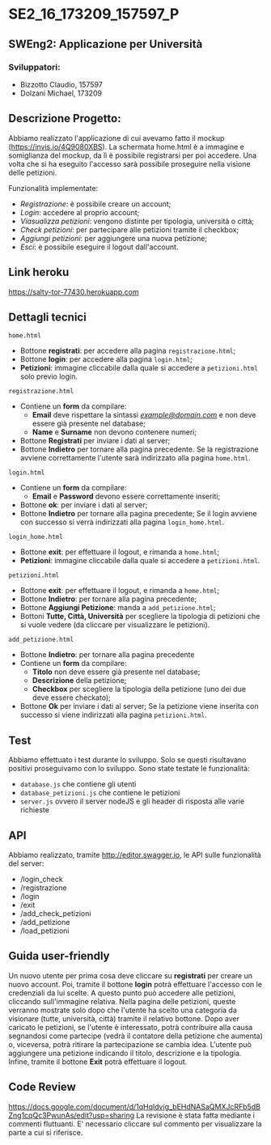 # SE2_16_173209_157597_P
## SWEng2: **Applicazione per Università**

### Sviluppatori:
- Bizzotto Claudio, 157597
- Dolzani Michael, 173209

## Descrizione Progetto:
Abbiamo realizzato l'applicazione di cui avevamo fatto il mockup (https://invis.io/4Q9080XBS).
La schermata home.html è a immagine e somiglianza del mockup, da lì è possibile registrarsi per poi accedere. Una volta che si ha eseguito l'accesso sarà possibile proseguire nella visione delle petizioni.

Funzionalità implementate:
 - *Registrazione*: è possibile creare un account;
 - *Login*: accedere al proprio account;
 - *Viasualizza petizioni*: vengono distinte per tipologia, università o città;
 - *Check petizioni*: per partecipare alle petizioni tramite il checkbox;
 - *Aggiungi petizioni*: per aggiungere una nuova petizione;
 - *Esci*: è possibile eseguire il logout dall'account.

## Link heroku
https://salty-tor-77430.herokuapp.com

## Dettagli tecnici
```
home.html
```
 - Bottone **registrati**: per accedere alla pagina `registrazione.html`;
 - Bottone **login**: per accedere alla pagina `login.html`;
 - **Petizioni**: immagine cliccabile dalla quale si accedere a `petizioni.html` solo previo login.
```
registrazione.html
```
 - Contiene un **form** da compilare:
	 - **Email** deve rispettare la sintassi *example@domain.com* e non deve essere già presente nel database;
	 - **Name** e **Surname** non devono contenere numeri;
 - Bottone **Registrati** per inviare i dati al server;
 - Bottone **Indietro** per tornare alla pagina precedente.
Se la registrazione avviene correttamente l'utente sarà indirizzato alla pagina `home.html`.
```
login.html
```
 - Contiene un **form** da compilare:
	 - **Email** e **Password** devono essere correttamente inseriti;
 - Bottone **ok**: per inviare i dati al server;
 - Bottone **Indietro** per tornare alla pagina precedente;
 Se il login avviene con successo si verrà indirizzati alla pagina `login_home.html`.
```
login_home.html
```
 - Bottone **exit**: per effettuare il logout, e rimanda a `home.html`;
 - **Petizioni**: immagine cliccabile dalla quale si accedere a `petizioni.html`.
```
petizioni.html
```    
 - Bottone **exit**: per effettuare il logout, e rimanda a `home.html`;
 - Bottone **Indietro**: per tornare alla pagina precedente;
 - Bottone **Aggiungi Petizione**: manda a `add_petizione.html`;
 - Bottoni **Tutte, Città, Università** per scegliere la tipologia di petizioni che si vuole vedere (da cliccare per visualizzare le petizioni).
```
add_petizione.html
```    
 - Bottone **Indietro**: per tornare alla pagina precedente
 - Contiene un **form** da compilare:
	 - **Titolo** non deve essere già presente nel database;
	 - **Descrizione** della petizione;
	 - **Checkbox** per scegliere la tipologia della petizione (uno dei due deve essere checkato);
 - Bottone **Ok** per inviare i dati al server;
 Se la petizione viene inserita con successo si viene indirizzati alla pagina `petizioni.html`.
 
## Test
Abbiamo effettuato i test durante lo sviluppo. Solo se questi risultavano positivi proseguivamo con lo sviluppo.
Sono state testate le funzionalità:
 - `database.js` che contiene gli utenti
 - `database_petizioni.js` che contiene le petizioni
 - `server.js` ovvero il server nodeJS e gli header di risposta alle varie richieste
  
## API
Abbiamo realizzato, tramite http://editor.swagger.io, le API sulle funzionalità del server:
 - /login_check
 - /registrazione
 - /login
 - /exit
 - /add_check_petizioni
 - /add_petizione
 - /load_petizioni


## Guida user-friendly
Un nuovo utente per prima cosa deve cliccare su **registrati** per creare un nuovo account. Poi, tramite il bottone **login** potrà effettuare l'accesso con le credenziali da lui scelte. A questo punto può accedere alle petizioni, cliccando sull'immagine relativa. Nella pagina delle petizioni, queste verranno mostrate solo dopo che l'utente ha scelto una categoria da visionare (tutte, università, città) tramite il relativo bottone. Dopo aver caricato le petizioni, se l'utente è interessato, potrà contribuire alla causa segnandosi come partecipe (vedrà il contatore della petizione che aumenta) o, viceversa, potrà ritirare la partecipazione se cambia idea. L'utente può aggiungere una petizione indicando il titolo, descrizione e la tipologia. Infine, tramite il bottone **Exit** potrà effettuare il logout.

## Code Review
https://docs.google.com/document/d/1qHqldvig_bEHdNASaQMXJcRFb5dBZng1cqQc3PwunAs/edit?usp=sharing
La revisione è stata fatta mediante i commenti fluttuanti. E' necessario cliccare sul commento per visualizzare la parte a cui si riferisce.
